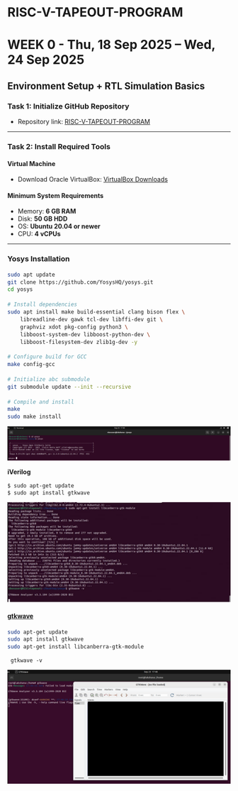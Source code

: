 # RISC-V-TAPEOUT-PROGRAM
# WEEK 0 - Thu, 18 Sep 2025 – Wed, 24 Sep 2025  

## Environment Setup + RTL Simulation Basics  

### Task 1: Initialize GitHub Repository  
- Repository link: [RISC-V-TAPEOUT-PROGRAM](https://github.com/Lakshana-2006/RISC-V-TAPEOUT-PROGRAM)  

---

### Task 2: Install Required Tools  

#### Virtual Machine  
- Download Oracle VirtualBox: [VirtualBox Downloads](https://www.virtualbox.org/wiki/Downloads)  

#### Minimum System Requirements  
- Memory: **6 GB RAM**  
- Disk: **50 GB HDD**  
- OS: **Ubuntu 20.04 or newer**  
- CPU: **4 vCPUs** 
---

### Yosys Installation  
```bash
sudo apt update
git clone https://github.com/YosysHQ/yosys.git
cd yosys

# Install dependencies
sudo apt install make build-essential clang bison flex \
    libreadline-dev gawk tcl-dev libffi-dev git \
    graphviz xdot pkg-config python3 \
    libboost-system-dev libboost-python-dev \
    libboost-filesystem-dev zlib1g-dev -y

# Configure build for GCC
make config-gcc

# Initialize abc submodule
git submodule update --init --recursive

# Compile and install
make
sudo make install

```
![image](https://github.com/Lakshana-2006/RISC-V-TAPEOUT-PROGRAM/blob/099cdc7fb4ceb6790fe4598a095eb158434719a3/week-0%20/pictures/yosys.png)

**iVerilog**
```
$ sudo apt-get update
$ sudo apt install gtkwave
```
![image](Screenshot3.jpg)

#### <ins>gtkwave</ins>

```bash
sudo apt-get update
sudo apt install gtkwave
sudo apt-get install libcanberra-gtk-module
```
```
 gtkwave -v
```
![image](https://github.com/Lakshana-2006/RISC-V-TAPEOUT-PROGRAM/blob/4d4b3c317afb203f56ec4dc89eb3b2b889c1d397/week-0%20/pictures/gtkwave.png)

